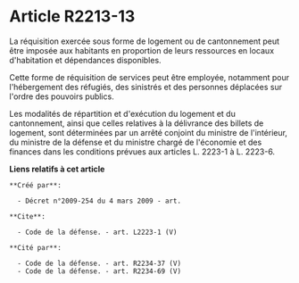 # Article R2213-13

La réquisition exercée sous forme de logement ou de cantonnement peut être imposée aux habitants en proportion de leurs
ressources en locaux d'habitation et dépendances disponibles. 

Cette forme de réquisition de services peut être employée, notamment pour l'hébergement des réfugiés, des sinistrés et des
personnes déplacées sur l'ordre des pouvoirs publics. 

Les modalités de répartition et d'exécution du logement et du cantonnement, ainsi que celles relatives à la délivrance des
billets de logement, sont déterminées par un arrêté conjoint du ministre de l'intérieur, du ministre de la défense et du
ministre chargé de l'économie et des finances dans les conditions prévues aux articles L. 2223-1 à L. 2223-6.

**Liens relatifs à cet article**

	**Créé par**:

	  - Décret n°2009-254 du 4 mars 2009 - art.

	**Cite**:

	  - Code de la défense. - art. L2223-1 (V)

	**Cité par**:

	  - Code de la défense. - art. R2234-37 (V)
	  - Code de la défense. - art. R2234-69 (V)
